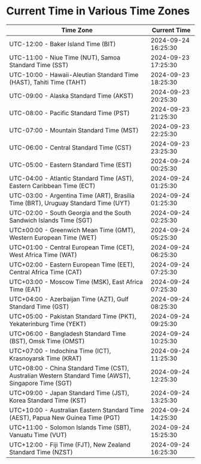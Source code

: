# Current Time in Various Time Zones

| Time Zone | Current Time |
|-----------|--------------|
| UTC-12:00 - Baker Island Time (BIT) | 2024-09-24 16:25:30 |
| UTC-11:00 - Niue Time (NUT), Samoa Standard Time (SST) | 2024-09-23 17:25:30 |
| UTC-10:00 - Hawaii-Aleutian Standard Time (HAST), Tahiti Time (TAHT) | 2024-09-23 18:25:30 |
| UTC-09:00 - Alaska Standard Time (AKST) | 2024-09-23 20:25:30 |
| UTC-08:00 - Pacific Standard Time (PST) | 2024-09-23 21:25:30 |
| UTC-07:00 - Mountain Standard Time (MST) | 2024-09-23 22:25:30 |
| UTC-06:00 - Central Standard Time (CST) | 2024-09-23 23:25:30 |
| UTC-05:00 - Eastern Standard Time (EST) | 2024-09-24 00:25:30 |
| UTC-04:00 - Atlantic Standard Time (AST), Eastern Caribbean Time (ECT) | 2024-09-24 01:25:30 |
| UTC-03:00 - Argentina Time (ART), Brasília Time (BRT), Uruguay Standard Time (UYT) | 2024-09-24 01:25:30 |
| UTC-02:00 - South Georgia and the South Sandwich Islands Time (SGT) | 2024-09-24 02:25:30 |
| UTC±00:00 - Greenwich Mean Time (GMT), Western European Time (WET) | 2024-09-24 05:25:30 |
| UTC+01:00 - Central European Time (CET), West Africa Time (WAT) | 2024-09-24 06:25:30 |
| UTC+02:00 - Eastern European Time (EET), Central Africa Time (CAT) | 2024-09-24 07:25:30 |
| UTC+03:00 - Moscow Time (MSK), East Africa Time (EAT) | 2024-09-24 07:25:30 |
| UTC+04:00 - Azerbaijan Time (AZT), Gulf Standard Time (GST) | 2024-09-24 08:25:30 |
| UTC+05:00 - Pakistan Standard Time (PKT), Yekaterinburg Time (YEKT) | 2024-09-24 09:25:30 |
| UTC+06:00 - Bangladesh Standard Time (BST), Omsk Time (OMST) | 2024-09-24 10:25:30 |
| UTC+07:00 - Indochina Time (ICT), Krasnoyarsk Time (KRAT) | 2024-09-24 11:25:30 |
| UTC+08:00 - China Standard Time (CST), Australian Western Standard Time (AWST), Singapore Time (SGT) | 2024-09-24 12:25:30 |
| UTC+09:00 - Japan Standard Time (JST), Korea Standard Time (KST) | 2024-09-24 13:25:30 |
| UTC+10:00 - Australian Eastern Standard Time (AEST), Papua New Guinea Time (PGT) | 2024-09-24 14:25:30 |
| UTC+11:00 - Solomon Islands Time (SBT), Vanuatu Time (VUT) | 2024-09-24 15:25:30 |
| UTC+12:00 - Fiji Time (FJT), New Zealand Standard Time (NZST) | 2024-09-24 16:25:30 |
